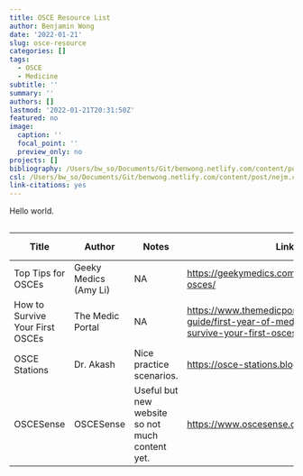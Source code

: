 ```yaml
---
title: OSCE Resource List
author: Benjamin Wong
date: '2022-01-21'
slug: osce-resource
categories: []
tags:
  - OSCE
  - Medicine
subtitle: ''
summary: ''
authors: []
lastmod: '2022-01-21T20:31:50Z'
featured: no
image:
  caption: ''
  focal_point: ''
  preview_only: no
projects: []
bibliography: /Users/bw_so/Documents/Git/benwong.netlify.com/content/post/citations.bib
csl: /Users/bw_so/Documents/Git/benwong.netlify.com/content/post/nejm.csl 
link-citations: yes
---
```


Hello world.

<div id="zcadovyllt" style="overflow-x:auto;overflow-y:auto;width:auto;height:auto;">
<style>html {
  font-family: -apple-system, BlinkMacSystemFont, 'Segoe UI', Roboto, Oxygen, Ubuntu, Cantarell, 'Helvetica Neue', 'Fira Sans', 'Droid Sans', Arial, sans-serif;
}

#zcadovyllt .gt_table {
  display: table;
  border-collapse: collapse;
  margin-left: auto;
  margin-right: auto;
  color: #333333;
  font-size: 16px;
  font-weight: normal;
  font-style: normal;
  background-color: #FFFFFF;
  width: auto;
  border-top-style: solid;
  border-top-width: 2px;
  border-top-color: #A8A8A8;
  border-right-style: none;
  border-right-width: 2px;
  border-right-color: #D3D3D3;
  border-bottom-style: solid;
  border-bottom-width: 2px;
  border-bottom-color: #A8A8A8;
  border-left-style: none;
  border-left-width: 2px;
  border-left-color: #D3D3D3;
}

#zcadovyllt .gt_heading {
  background-color: #FFFFFF;
  text-align: center;
  border-bottom-color: #FFFFFF;
  border-left-style: none;
  border-left-width: 1px;
  border-left-color: #D3D3D3;
  border-right-style: none;
  border-right-width: 1px;
  border-right-color: #D3D3D3;
}

#zcadovyllt .gt_title {
  color: #333333;
  font-size: 125%;
  font-weight: initial;
  padding-top: 4px;
  padding-bottom: 4px;
  border-bottom-color: #FFFFFF;
  border-bottom-width: 0;
}

#zcadovyllt .gt_subtitle {
  color: #333333;
  font-size: 85%;
  font-weight: initial;
  padding-top: 0;
  padding-bottom: 6px;
  border-top-color: #FFFFFF;
  border-top-width: 0;
}

#zcadovyllt .gt_bottom_border {
  border-bottom-style: solid;
  border-bottom-width: 2px;
  border-bottom-color: #D3D3D3;
}

#zcadovyllt .gt_col_headings {
  border-top-style: solid;
  border-top-width: 2px;
  border-top-color: #D3D3D3;
  border-bottom-style: solid;
  border-bottom-width: 2px;
  border-bottom-color: #D3D3D3;
  border-left-style: none;
  border-left-width: 1px;
  border-left-color: #D3D3D3;
  border-right-style: none;
  border-right-width: 1px;
  border-right-color: #D3D3D3;
}

#zcadovyllt .gt_col_heading {
  color: #333333;
  background-color: #FFFFFF;
  font-size: 100%;
  font-weight: normal;
  text-transform: inherit;
  border-left-style: none;
  border-left-width: 1px;
  border-left-color: #D3D3D3;
  border-right-style: none;
  border-right-width: 1px;
  border-right-color: #D3D3D3;
  vertical-align: bottom;
  padding-top: 5px;
  padding-bottom: 6px;
  padding-left: 5px;
  padding-right: 5px;
  overflow-x: hidden;
}

#zcadovyllt .gt_column_spanner_outer {
  color: #333333;
  background-color: #FFFFFF;
  font-size: 100%;
  font-weight: normal;
  text-transform: inherit;
  padding-top: 0;
  padding-bottom: 0;
  padding-left: 4px;
  padding-right: 4px;
}

#zcadovyllt .gt_column_spanner_outer:first-child {
  padding-left: 0;
}

#zcadovyllt .gt_column_spanner_outer:last-child {
  padding-right: 0;
}

#zcadovyllt .gt_column_spanner {
  border-bottom-style: solid;
  border-bottom-width: 2px;
  border-bottom-color: #D3D3D3;
  vertical-align: bottom;
  padding-top: 5px;
  padding-bottom: 5px;
  overflow-x: hidden;
  display: inline-block;
  width: 100%;
}

#zcadovyllt .gt_group_heading {
  padding: 8px;
  color: #333333;
  background-color: #FFFFFF;
  font-size: 100%;
  font-weight: initial;
  text-transform: inherit;
  border-top-style: solid;
  border-top-width: 2px;
  border-top-color: #D3D3D3;
  border-bottom-style: solid;
  border-bottom-width: 2px;
  border-bottom-color: #D3D3D3;
  border-left-style: none;
  border-left-width: 1px;
  border-left-color: #D3D3D3;
  border-right-style: none;
  border-right-width: 1px;
  border-right-color: #D3D3D3;
  vertical-align: middle;
}

#zcadovyllt .gt_empty_group_heading {
  padding: 0.5px;
  color: #333333;
  background-color: #FFFFFF;
  font-size: 100%;
  font-weight: initial;
  border-top-style: solid;
  border-top-width: 2px;
  border-top-color: #D3D3D3;
  border-bottom-style: solid;
  border-bottom-width: 2px;
  border-bottom-color: #D3D3D3;
  vertical-align: middle;
}

#zcadovyllt .gt_from_md > :first-child {
  margin-top: 0;
}

#zcadovyllt .gt_from_md > :last-child {
  margin-bottom: 0;
}

#zcadovyllt .gt_row {
  padding-top: 8px;
  padding-bottom: 8px;
  padding-left: 5px;
  padding-right: 5px;
  margin: 10px;
  border-top-style: solid;
  border-top-width: 1px;
  border-top-color: #D3D3D3;
  border-left-style: none;
  border-left-width: 1px;
  border-left-color: #D3D3D3;
  border-right-style: none;
  border-right-width: 1px;
  border-right-color: #D3D3D3;
  vertical-align: middle;
  overflow-x: hidden;
}

#zcadovyllt .gt_stub {
  color: #333333;
  background-color: #FFFFFF;
  font-size: 100%;
  font-weight: initial;
  text-transform: inherit;
  border-right-style: solid;
  border-right-width: 2px;
  border-right-color: #D3D3D3;
  padding-left: 12px;
}

#zcadovyllt .gt_summary_row {
  color: #333333;
  background-color: #FFFFFF;
  text-transform: inherit;
  padding-top: 8px;
  padding-bottom: 8px;
  padding-left: 5px;
  padding-right: 5px;
}

#zcadovyllt .gt_first_summary_row {
  padding-top: 8px;
  padding-bottom: 8px;
  padding-left: 5px;
  padding-right: 5px;
  border-top-style: solid;
  border-top-width: 2px;
  border-top-color: #D3D3D3;
}

#zcadovyllt .gt_grand_summary_row {
  color: #333333;
  background-color: #FFFFFF;
  text-transform: inherit;
  padding-top: 8px;
  padding-bottom: 8px;
  padding-left: 5px;
  padding-right: 5px;
}

#zcadovyllt .gt_first_grand_summary_row {
  padding-top: 8px;
  padding-bottom: 8px;
  padding-left: 5px;
  padding-right: 5px;
  border-top-style: double;
  border-top-width: 6px;
  border-top-color: #D3D3D3;
}

#zcadovyllt .gt_striped {
  background-color: rgba(128, 128, 128, 0.05);
}

#zcadovyllt .gt_table_body {
  border-top-style: solid;
  border-top-width: 2px;
  border-top-color: #D3D3D3;
  border-bottom-style: solid;
  border-bottom-width: 2px;
  border-bottom-color: #D3D3D3;
}

#zcadovyllt .gt_footnotes {
  color: #333333;
  background-color: #FFFFFF;
  border-bottom-style: none;
  border-bottom-width: 2px;
  border-bottom-color: #D3D3D3;
  border-left-style: none;
  border-left-width: 2px;
  border-left-color: #D3D3D3;
  border-right-style: none;
  border-right-width: 2px;
  border-right-color: #D3D3D3;
}

#zcadovyllt .gt_footnote {
  margin: 0px;
  font-size: 90%;
  padding: 4px;
}

#zcadovyllt .gt_sourcenotes {
  color: #333333;
  background-color: #FFFFFF;
  border-bottom-style: none;
  border-bottom-width: 2px;
  border-bottom-color: #D3D3D3;
  border-left-style: none;
  border-left-width: 2px;
  border-left-color: #D3D3D3;
  border-right-style: none;
  border-right-width: 2px;
  border-right-color: #D3D3D3;
}

#zcadovyllt .gt_sourcenote {
  font-size: 90%;
  padding: 4px;
}

#zcadovyllt .gt_left {
  text-align: left;
}

#zcadovyllt .gt_center {
  text-align: center;
}

#zcadovyllt .gt_right {
  text-align: right;
  font-variant-numeric: tabular-nums;
}

#zcadovyllt .gt_font_normal {
  font-weight: normal;
}

#zcadovyllt .gt_font_bold {
  font-weight: bold;
}

#zcadovyllt .gt_font_italic {
  font-style: italic;
}

#zcadovyllt .gt_super {
  font-size: 65%;
}

#zcadovyllt .gt_footnote_marks {
  font-style: italic;
  font-weight: normal;
  font-size: 65%;
}
</style>
<table class="gt_table">
  
  <thead class="gt_col_headings">
    <tr>
      <th class="gt_col_heading gt_columns_bottom_border gt_left" rowspan="1" colspan="1">Title</th>
      <th class="gt_col_heading gt_columns_bottom_border gt_left" rowspan="1" colspan="1">Author</th>
      <th class="gt_col_heading gt_columns_bottom_border gt_left" rowspan="1" colspan="1">Notes</th>
      <th class="gt_col_heading gt_columns_bottom_border gt_center" rowspan="1" colspan="1">Link</th>
      <th class="gt_col_heading gt_columns_bottom_border gt_center" rowspan="1" colspan="1">Archived Link</th>
      <th class="gt_col_heading gt_columns_bottom_border gt_left" rowspan="1" colspan="1">Date Added</th>
    </tr>
  </thead>
  <tbody class="gt_table_body">
    <tr><td class="gt_row gt_left">Top Tips for OSCEs</td>
<td class="gt_row gt_left">Geeky Medics (Amy Li)</td>
<td class="gt_row gt_left">NA</td>
<td class="gt_row gt_center"><a href = "https://geekymedics.com/top-tips-for-osces/">https://geekymedics.com/top-tips-for-osces/</a></td>
<td class="gt_row gt_center">NA</td>
<td class="gt_row gt_left">2022-01-21</td></tr>
    <tr><td class="gt_row gt_left">How to Survive Your First OSCEs</td>
<td class="gt_row gt_left">The Medic Portal</td>
<td class="gt_row gt_left">NA</td>
<td class="gt_row gt_center"><a href = "https://www.themedicportal.com/application-guide/first-year-of-med-school/how-to-survive-your-first-osces/">https://www.themedicportal.com/application-guide/first-year-of-med-school/how-to-survive-your-first-osces/</a></td>
<td class="gt_row gt_center">NA</td>
<td class="gt_row gt_left">2022-01-21</td></tr>
    <tr><td class="gt_row gt_left">OSCE Stations</td>
<td class="gt_row gt_left">Dr. Akash</td>
<td class="gt_row gt_left">Nice practice scenarios.</td>
<td class="gt_row gt_center"><a href = "https://osce-stations.blogspot.com/">https://osce-stations.blogspot.com/</a></td>
<td class="gt_row gt_center">NA</td>
<td class="gt_row gt_left">2022-01-21</td></tr>
    <tr><td class="gt_row gt_left">OSCESense</td>
<td class="gt_row gt_left">OSCESense</td>
<td class="gt_row gt_left">Useful but new website so not much content yet.</td>
<td class="gt_row gt_center"><a href = "https://www.oscesense.com/">https://www.oscesense.com/</a></td>
<td class="gt_row gt_center">NA</td>
<td class="gt_row gt_left">2022-01-21</td></tr>
  </tbody>
  
  
</table>
</div>
